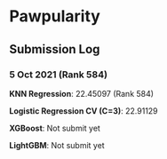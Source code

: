# Pawpularity

## Submission Log

### 5 Oct 2021 (Rank 584)

**KNN Regression**: 22.45097 (Rank 584)

**Logistic Regression CV (C=3)**: 22.91129

**XGBoost**: Not submit yet

**LightGBM**: Not submit yet